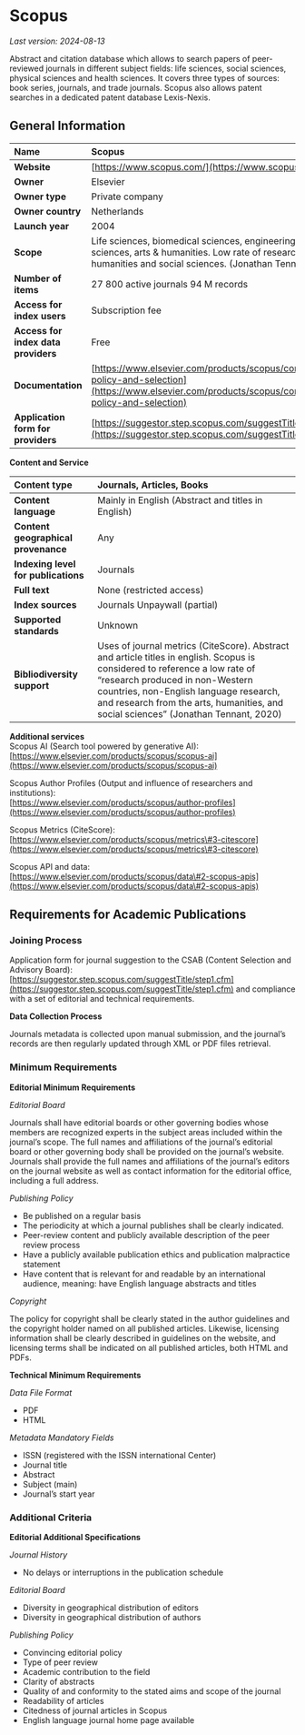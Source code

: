# Scopus

*Last version: 2024-08-13*

Abstract and citation database which allows to search papers of peer-reviewed journals in different subject fields: life sciences, social sciences, physical sciences and health sciences. It covers three types of sources: book series, journals, and trade journals. Scopus also allows patent searches in a dedicated patent database Lexis-Nexis. 

## General Information

| Name | Scopus |
| :---- | :---- |
| **Website** | [https://www.scopus.com/](https://www.scopus.com/) |
| **Owner** | Elsevier |
| **Owner type** | Private company |
| **Owner country** | Netherlands |
| **Launch year** | 2004 |
| **Scope** | Life sciences, biomedical sciences, engineering, social sciences, arts & humanities. Low rate of research from arts, humanities and social sciences. (Jonathan Tennant, 2020\) |
| **Number of items** | 27 800 active journals  94 M records |
| **Access for index users** | Subscription fee |
| **Access for index data providers** | Free  |
| **Documentation** | [https://www.elsevier.com/products/scopus/content/content-policy-and-selection](https://www.elsevier.com/products/scopus/content/content-policy-and-selection) |
| **Application form for providers** | [https://suggestor.step.scopus.com/suggestTitle/step1.cfm](https://suggestor.step.scopus.com/suggestTitle/step1.cfm)  |

**Content and Service**

| Content type | Journals, Articles, Books |
| :---- | :---- |
| **Content language** | Mainly in English (Abstract and titles in English) |
| **Content geographical provenance** | Any |
| **Indexing level for publications** | Journals |
| **Full text** | None (restricted access) |
| **Index sources** | Journals Unpaywall (partial) |
| **Supported standards** | Unknown |
| **Bibliodiversity support** | Uses of journal metrics (CiteScore).  Abstract and article titles in english. Scopus is considered to reference a low rate of “research produced in non-Western countries, non-English language research, and research from the arts, humanities, and social sciences” (Jonathan Tennant, 2020\) |

**Additional services**  
Scopus AI (Search tool powered by generative AI):  
[https://www.elsevier.com/products/scopus/scopus-ai](https://www.elsevier.com/products/scopus/scopus-ai)

 Scopus Author Profiles (Output and influence of researchers and institutions):  
[https://www.elsevier.com/products/scopus/author-profiles](https://www.elsevier.com/products/scopus/author-profiles)

Scopus Metrics (CiteScore):  
[https://www.elsevier.com/products/scopus/metrics\#3-citescore](https://www.elsevier.com/products/scopus/metrics\#3-citescore)

Scopus API and data:   
[https://www.elsevier.com/products/scopus/data\#2-scopus-apis](https://www.elsevier.com/products/scopus/data\#2-scopus-apis) 

## Requirements for Academic Publications

### Joining Process

Application form for journal suggestion to the CSAB (Content Selection and Advisory Board):  
[https://suggestor.step.scopus.com/suggestTitle/step1.cfm](https://suggestor.step.scopus.com/suggestTitle/step1.cfm) and compliance with a set of editorial and technical requirements.

**Data Collection Process**

Journals metadata is collected upon manual submission, and the journal’s records are then regularly updated through XML or PDF files retrieval. 

### Minimum Requirements

**Editorial Minimum Requirements**

*Editorial Board*

Journals shall have editorial boards or other governing bodies whose members are recognized experts in the subject areas included within the journal’s scope. The full names and affiliations of the journal’s editorial board or other governing body shall be provided on the journal’s website.  
Journals shall provide the full names and affiliations of the journal’s editors on the journal website as well as contact information for the editorial office, including a full address.

*Publishing Policy*

* Be published on a regular basis  
* The periodicity at which a journal publishes shall be clearly indicated.  
* Peer-review content and publicly available description of the peer review process  
* Have a publicly available publication ethics and publication malpractice statement  
* Have content that is relevant for and readable by an international audience, meaning: have English language abstracts and titles

*Copyright*

The policy for copyright shall be clearly stated in the author guidelines and the copyright holder named on all published articles. Likewise, licensing information shall be clearly described in guidelines on the website, and licensing terms shall be indicated on all published articles, both HTML and PDFs.

**Technical Minimum Requirements**

*Data File Format* 

* PDF  
* HTML

*Metadata Mandatory Fields* 

* ISSN (registered with the ISSN international Center)  
* Journal title  
* Abstract   
* Subject (main)  
* Journal’s start year

### Additional Criteria

**Editorial Additional Specifications**

*Journal History* 

* No delays or interruptions in the publication schedule

*Editorial Board*

* Diversity in geographical distribution of editors   
* Diversity in geographical distribution of authors

*Publishing Policy*

* Convincing editorial policy   
* Type of peer review  
* Academic contribution to the field   
* Clarity of abstracts   
* Quality of and conformity to the stated aims and scope of the journal   
* Readability of articles  
* Citedness of journal articles in Scopus  
* English language journal home page available
